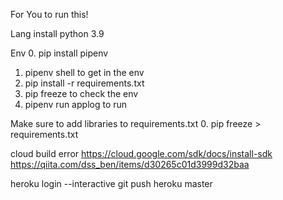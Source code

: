 For You to run this!

Lang
install python 3.9

Env
0. pip install pipenv
1. pipenv shell to get in the env
2. pip install -r requirements.txt
3. pip freeze to check the env
4. pipenv run applog to run

Make sure to add libraries to requirements.txt
0. pip freeze > requirements.txt

cloud build error
https://cloud.google.com/sdk/docs/install-sdk
https://qiita.com/dss_ben/items/d30265c01d3999d32baa

heroku login --interactive
git push heroku master